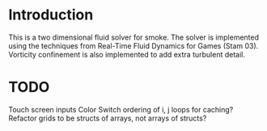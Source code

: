 # Introduction
This is a two dimensional fluid solver for smoke.
The solver is implemented using the techniques from Real-Time Fluid Dynamics for Games (Stam 03).
Vorticity confinement is also implemented to add extra turbulent detail.

# TODO
Touch screen inputs
Color
Switch ordering of i, j loops for caching?
Refactor grids to be structs of arrays, not arrays of structs?